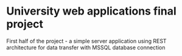 # University web applications final project
First half of the project - a simple server application using REST architecture for data transfer with MSSQL database connection
